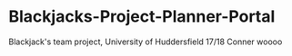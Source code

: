 # Blackjacks-Project-Planner-Portal
Blackjack's team project, University of Huddersfield 17/18
Conner woooo
